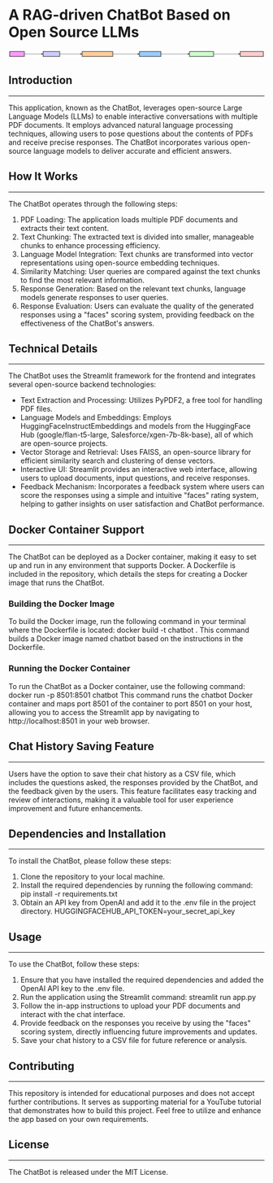 # A RAG-driven ChatBot Based on Open Source LLMs

![ChatBot App Diagram](./docs/d-W3SuscVT.svg)

## Introduction
------------
This application, known as the ChatBot, leverages open-source Large Language Models (LLMs) to enable interactive conversations with multiple PDF documents. It employs advanced natural language processing techniques, allowing users to pose questions about the contents of PDFs and receive precise responses. The ChatBot incorporates various open-source language models to deliver accurate and efficient answers.

## How It Works
------------
The ChatBot operates through the following steps:
1. PDF Loading: The application loads multiple PDF documents and extracts their text content.
2. Text Chunking: The extracted text is divided into smaller, manageable chunks to enhance processing efficiency.
3. Language Model Integration: Text chunks are transformed into vector representations using open-source embedding techniques.
4. Similarity Matching: User queries are compared against the text chunks to find the most relevant information.
5. Response Generation: Based on the relevant text chunks, language models generate responses to user queries.
6. Response Evaluation: Users can evaluate the quality of the generated responses using a "faces" scoring system, providing feedback on the effectiveness of the ChatBot's answers.

## Technical Details
------------
The ChatBot uses the Streamlit framework for the frontend and integrates several open-source backend technologies:
- Text Extraction and Processing: Utilizes PyPDF2, a free tool for handling PDF files.
- Language Models and Embeddings: Employs HuggingFaceInstructEmbeddings and models from the HuggingFace Hub (google/flan-t5-large, Salesforce/xgen-7b-8k-base), all of which are open-source projects.
- Vector Storage and Retrieval: Uses FAISS, an open-source library for efficient similarity search and clustering of dense vectors.
- Interactive UI: Streamlit provides an interactive web interface, allowing users to upload documents, input questions, and receive responses.
- Feedback Mechanism: Incorporates a feedback system where users can score the responses using a simple and intuitive "faces" rating system, helping to gather insights on user satisfaction and ChatBot performance.

## Docker Container Support
------------
The ChatBot can be deployed as a Docker container, making it easy to set up and run in any environment that supports Docker. A Dockerfile is included in the repository, which details the steps for creating a Docker image that runs the ChatBot.
### Building the Docker Image
To build the Docker image, run the following command in your terminal where the Dockerfile is located:
docker build -t chatbot .
This command builds a Docker image named chatbot based on the instructions in the Dockerfile.
### Running the Docker Container
To run the ChatBot as a Docker container, use the following command:
docker run -p 8501:8501 chatbot
This command runs the chatbot Docker container and maps port 8501 of the container to port 8501 on your host, allowing you to access the Streamlit app by navigating to http://localhost:8501 in your web browser.

## Chat History Saving Feature
------------
Users have the option to save their chat history as a CSV file, which includes the questions asked, the responses provided by the ChatBot, and the feedback given by the users. This feature facilitates easy tracking and review of interactions, making it a valuable tool for user experience improvement and future enhancements.

## Dependencies and Installation
------------
To install the ChatBot, please follow these steps:
1. Clone the repository to your local machine.
2. Install the required dependencies by running the following command:
   pip install -r requirements.txt
3. Obtain an API key from OpenAI and add it to the .env file in the project directory.
   HUGGINGFACEHUB_API_TOKEN=your_secret_api_key

## Usage
-----
To use the ChatBot, follow these steps:
1. Ensure that you have installed the required dependencies and added the OpenAI API key to the .env file.
2. Run the application using the Streamlit command:
   streamlit run app.py
3. Follow the in-app instructions to upload your PDF documents and interact with the chat interface.
4. Provide feedback on the responses you receive by using the "faces" scoring system, directly influencing future improvements and updates.
5. Save your chat history to a CSV file for future reference or analysis.

## Contributing
------------
This repository is intended for educational purposes and does not accept further contributions. It serves as supporting material for a YouTube tutorial that demonstrates how to build this project. Feel free to utilize and enhance the app based on your own requirements.

## License
-------
The ChatBot is released under the MIT License.
